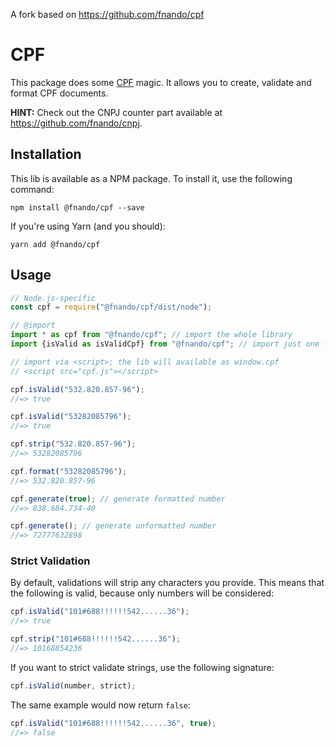 A fork based on https://github.com/fnando/cpf

# CPF

This package does some [CPF](http://en.wikipedia.org/wiki/Cadastro_de_Pessoas_F%C3%ADsicas) magic. It allows you to create, validate and format CPF documents.

**HINT:** Check out the CNPJ counter part available at <https://github.com/fnando/cnpj>.

## Installation

This lib is available as a NPM package. To install it, use the following command:

```
npm install @fnando/cpf --save
```

If you're using Yarn (and you should):

```
yarn add @fnando/cpf
```

## Usage

```js
// Node.js-specific
const cpf = require("@fnando/cpf/dist/node");

// @import
import * as cpf from "@fnando/cpf"; // import the whole library
import {isValid as isValidCpf} from "@fnando/cpf"; // import just one function

// import via <script>; the lib will available as window.cpf
// <script src="cpf.js"></script>

cpf.isValid("532.820.857-96");
//=> true

cpf.isValid("53282085796");
//=> true

cpf.strip("532.820.857-96");
//=> 53282085796

cpf.format("53282085796");
//=> 532.820.857-96

cpf.generate(true); // generate formatted number
//=> 838.684.734-40

cpf.generate(); // generate unformatted number
//=> 72777632898
```

### Strict Validation

By default, validations will strip any characters you provide. This means that the following is valid, because only numbers will be considered:

```js
cpf.isValid("101#688!!!!!!542......36");
//=> true

cpf.strip("101#688!!!!!!542......36");
//=> 10168854236
```

If you want to strict validate strings, use the following signature:

```js
cpf.isValid(number, strict);
```

The same example would now return `false`:

```js
cpf.isValid("101#688!!!!!!542......36", true);
//=> false
```
